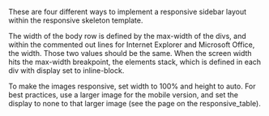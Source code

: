 These are four different ways to implement a responsive sidebar layout within the responsive skeleton template.

The width of the body row is defined by the max-width of the divs, and within the commented out lines for Internet Explorer and Microsoft Office, the width.  Those two values should be the same. When the screen width hits the max-width breakpoint, the elements stack, which is defined in each div with display set to inline-block.

To make the images responsive, set width to 100% and height to auto.  For best practices, use a larger image for the mobile version, and set the display to none to that larger image (see the page on the responsive_table).

